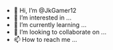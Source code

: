 - 👋 Hi, I’m @JkGamer12
- 👀 I’m interested in ...
- 🌱 I’m currently learning ...
- 💞️ I’m looking to collaborate on ...
- 📫 How to reach me ...

<!---
JkGamer12/JkGamer12 is a ✨ special ✨ repository because its `AboutMe.md` (this file) appears on your GitHub profile.
You can click the Preview link to take a look at your changes.
--->
